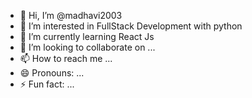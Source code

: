 - 👋 Hi, I’m @madhavi2003
- 👀 I’m interested in FullStack Development with python
- 🌱 I’m currently learning React Js
- 💞️ I’m looking to collaborate on ...
- 📫 How to reach me ...
- 😄 Pronouns: ...
- ⚡ Fun fact: ...

<!---
madhavi2003/madhavi2003 is a ✨ special ✨ repository because its `README.md` (this file) appears on your GitHub profile.
You can click the Preview link to take a look at your changes.
--->

